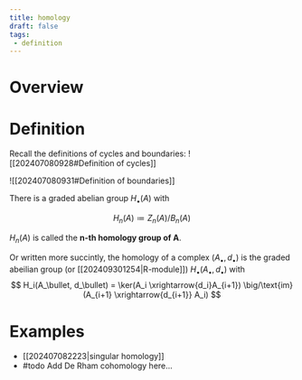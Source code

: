 ```yaml
---
title: homology
draft: false
tags:
 - definition
---
```

# Overview 

# Definition
Recall the definitions of cycles and boundaries:
![[202407080928#Definition of cycles]]

![[202407080931#Definition of boundaries]]

There is a graded abelian group $H_\bullet(A)$ with 

$$H_n(A) \coloneqq Z_n(A) \bigg/ B_n(A)$$

$H_n(A)$ is called the **n-th homology group of A**. 

Or written more succintly, the homology of a complex $(A_\bullet, d_\bullet)$ is the graded abeilian group (or [[202409301254|R-module]]) $H_\bullet(A_\bullet, d_\bullet)$ with 
$$
H_i(A_\bullet, d_\bullet) = \ker(A_i \xrightarrow{d_i}A_{i+1}) \big/\text{im}(A_{i+1} \xrightarrow{d_{i+1}} A_i)
$$
# Examples
- [[202407082223|singular homology]] 
- #todo Add De Rham cohomology here...